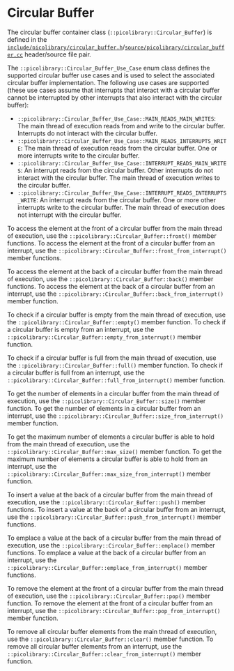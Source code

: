 # Circular Buffer
The circular buffer container class (`::picolibrary::Circular_Buffer`) is defined in the
[`include/picolibrary/circular_buffer.h`](https://github.com/apcountryman/picolibrary/blob/main/include/picolibrary/circular_buffer.h)/[`source/picolibrary/circular_buffer.cc`](https://github.com/apcountryman/picolibrary/blob/main/source/picolibrary/circular_buffer.cc)
header/source file pair.

The `::picolibrary::Circular_Buffer_Use_Case` enum class defines the supported circular
buffer use cases and is used to select the associated circular buffer implementation.
The following use cases are supported (these use cases assume that interrupts that
interact with a circular buffer cannot be interrupted by other interrupts that also
interact with the circular buffer):
- `::picolibrary::Circular_Buffer_Use_Case::MAIN_READS_MAIN_WRITES`:
  The main thread of execution reads from and write to the circular buffer.
  Interrupts do not interact with the circular buffer.
- `::picolibrary::Circular_Buffer_Use_Case::MAIN_READS_INTERRUPTS_WRITE`:
  The main thread of execution reads from the circular buffer.
  One or more interrupts write to the circular buffer.
- `::picolibrary::Circular_Buffer_Use_Case::INTERRUPT_READS_MAIN_WRITES`:
  An interrupt reads from the circular buffer.
  Other interrupts do not interact with the circular buffer.
  The main thread of execution writes to the circular buffer.
- `::picolibrary::Circular_Buffer_Use_Case::INTERRUPT_READS_INTERRUPTS_WRITE`:
  An interrupt reads from the circular buffer.
  One or more other interrupts write to the circular buffer.
  The main thread of execution does not interrupt with the circular buffer.

To access the element at the front of a circular buffer from the main thread of execution,
use the `::picolibrary::Circular_Buffer::front()` member functions.
To access the element at the front of a circular buffer from an interrupt, use the
`::picolibrary::Circular_Buffer::front_from_interrupt()` member functions.

To access the element at the back of a circular buffer from the main thread of execution,
use the `::picolibrary::Circular_Buffer::back()` member functions.
To access the element at the back of a circular buffer from an interrupt, use the
`::picolibrary::Circular_Buffer::back_from_interrupt()` member function.

To check if a circular buffer is empty from the main thread of execution, use the
`::picolibrary::Circular_Buffer::empty()` member function.
To check if a circular buffer is empty from an interrupt, use the
`::picolibrary::Circular_Buffer::empty_from_interrupt()` member function.

To check if a circular buffer is full from the main thread of execution, use the
`::picolibrary::Circular_Buffer::full()` member function.
To check if a circular buffer is full from an interrupt, use the
`::picolibrary::Circular_Buffer::full_from_interrupt()` member function.

To get the number of elements in a circular buffer from the main thread of execution, use
the `::picolibrary::Circular_Buffer::size()` member function.
To get the number of elements in a circular buffer from an interrupt, use the
`::picolibrary::Circular_Buffer::size_from_interrupt()` member function.

To get the maximum number of elements a circular buffer is able to hold from the main
thread of execution, use the `::picolibrary::Circular_Buffer::max_size()` member function.
To get the maximum number of elements a circular buffer is able to hold from an interrupt,
use the `::picolibrary::Circular_Buffer::max_size_from_interrupt()` member function.

To insert a value at the back of a circular buffer from the main thread of execution, use
the `::picolibrary::Circular_Buffer::push()` member functions.
To insert a value at the back of a circular buffer from an interrupt, use the
`::picolibrary::Circular_Buffer::push_from_interrupt()` member functions.

To emplace a value at the back of a circular buffer from the main thread of execution, use
the `::picolibrary::Circular_Buffer::emplace()` member functions.
To emplace a value at the back of a circular buffer from an interrupt, use the
`::picolibrary::Circular_Buffer::emplace_from_interrupt()` member functions.

To remove the element at the front of a circular buffer from the main thread of execution,
use the `::picolibrary::Circular_Buffer::pop()` member function.
To remove the element at the front of a circular buffer from an interrupt, use the
`::picolibrary::Circular_Buffer::pop_from_interrupt()` member function.

To remove all circular buffer elements from the main thread of execution, use the
`::picolibrary::Circular_Buffer::clear()` member function.
To remove all circular buffer elements from an interrupt, use the
`::picolibrary::Circular_Buffer::clear_from_interrupt()` member function.
